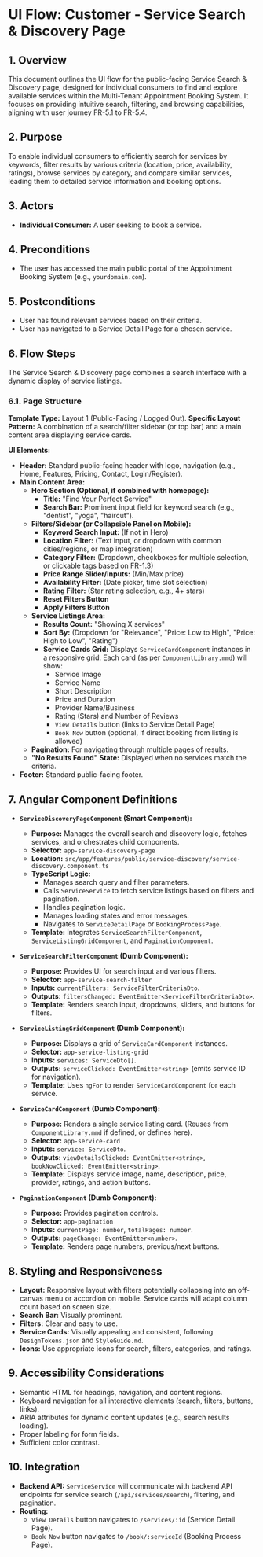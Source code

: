 # UI Flow: Customer - Service Search & Discovery Page

## 1. Overview

This document outlines the UI flow for the public-facing Service Search & Discovery page, designed for individual consumers to find and explore available services within the Multi-Tenant Appointment Booking System. It focuses on providing intuitive search, filtering, and browsing capabilities, aligning with user journey FR-5.1 to FR-5.4.

## 2. Purpose

To enable individual consumers to efficiently search for services by keywords, filter results by various criteria (location, price, availability, ratings), browse services by category, and compare similar services, leading them to detailed service information and booking options.

## 3. Actors

*   **Individual Consumer:** A user seeking to book a service.

## 4. Preconditions

*   The user has accessed the main public portal of the Appointment Booking System (e.g., `yourdomain.com`).

## 5. Postconditions

*   User has found relevant services based on their criteria.
*   User has navigated to a Service Detail Page for a chosen service.

## 6. Flow Steps

The Service Search & Discovery page combines a search interface with a dynamic display of service listings.

### 6.1. Page Structure

**Template Type:** Layout 1 (Public-Facing / Logged Out).
**Specific Layout Pattern:** A combination of a search/filter sidebar (or top bar) and a main content area displaying service cards.

**UI Elements:**
*   **Header:** Standard public-facing header with logo, navigation (e.g., Home, Features, Pricing, Contact, Login/Register).
*   **Main Content Area:**
    *   **Hero Section (Optional, if combined with homepage):**
        *   **Title:** "Find Your Perfect Service"
        *   **Search Bar:** Prominent input field for keyword search (e.g., "dentist", "yoga", "haircut").
    *   **Filters/Sidebar (or Collapsible Panel on Mobile):**
        *   **Keyword Search Input:** (If not in Hero)
        *   **Location Filter:** (Text input, or dropdown with common cities/regions, or map integration)
        *   **Category Filter:** (Dropdown, checkboxes for multiple selection, or clickable tags based on FR-1.3)
        *   **Price Range Slider/Inputs:** (Min/Max price)
        *   **Availability Filter:** (Date picker, time slot selection)
        *   **Rating Filter:** (Star rating selection, e.g., 4+ stars)
        *   **Reset Filters Button**
        *   **Apply Filters Button**
    *   **Service Listings Area:**
        *   **Results Count:** "Showing X services"
        *   **Sort By:** (Dropdown for "Relevance", "Price: Low to High", "Price: High to Low", "Rating")
        *   **Service Cards Grid:** Displays `ServiceCardComponent` instances in a responsive grid. Each card (as per `ComponentLibrary.mmd`) will show:
            *   Service Image
            *   Service Name
            *   Short Description
            *   Price and Duration
            *   Provider Name/Business
            *   Rating (Stars) and Number of Reviews
            *   `View Details` button (links to Service Detail Page)
            *   `Book Now` button (optional, if direct booking from listing is allowed)
    *   **Pagination:** For navigating through multiple pages of results.
    *   **"No Results Found" State:** Displayed when no services match the criteria.
*   **Footer:** Standard public-facing footer.

## 7. Angular Component Definitions

*   **`ServiceDiscoveryPageComponent` (Smart Component):**
    *   **Purpose:** Manages the overall search and discovery logic, fetches services, and orchestrates child components.
    *   **Selector:** `app-service-discovery-page`
    *   **Location:** `src/app/features/public/service-discovery/service-discovery.component.ts`
    *   **TypeScript Logic:**
        *   Manages search query and filter parameters.
        *   Calls `ServiceService` to fetch service listings based on filters and pagination.
        *   Handles pagination logic.
        *   Manages loading states and error messages.
        *   Navigates to `ServiceDetailPage` or `BookingProcessPage`.
    *   **Template:** Integrates `ServiceSearchFilterComponent`, `ServiceListingGridComponent`, and `PaginationComponent`.

*   **`ServiceSearchFilterComponent` (Dumb Component):**
    *   **Purpose:** Provides UI for search input and various filters.
    *   **Selector:** `app-service-search-filter`
    *   **Inputs:** `currentFilters: ServiceFilterCriteriaDto`.
    *   **Outputs:** `filtersChanged: EventEmitter<ServiceFilterCriteriaDto>`.
    *   **Template:** Renders search input, dropdowns, sliders, and buttons for filters.

*   **`ServiceListingGridComponent` (Dumb Component):**
    *   **Purpose:** Displays a grid of `ServiceCardComponent` instances.
    *   **Selector:** `app-service-listing-grid`
    *   **Inputs:** `services: ServiceDto[]`.
    *   **Outputs:** `serviceClicked: EventEmitter<string>` (emits service ID for navigation).
    *   **Template:** Uses `ngFor` to render `ServiceCardComponent` for each service.

*   **`ServiceCardComponent` (Dumb Component):**
    *   **Purpose:** Renders a single service listing card. (Reuses from `ComponentLibrary.mmd` if defined, or defines here).
    *   **Selector:** `app-service-card`
    *   **Inputs:** `service: ServiceDto`.
    *   **Outputs:** `viewDetailsClicked: EventEmitter<string>`, `bookNowClicked: EventEmitter<string>`.
    *   **Template:** Displays service image, name, description, price, provider, ratings, and action buttons.

*   **`PaginationComponent` (Dumb Component):**
    *   **Purpose:** Provides pagination controls.
    *   **Selector:** `app-pagination`
    *   **Inputs:** `currentPage: number`, `totalPages: number`.
    *   **Outputs:** `pageChange: EventEmitter<number>`.
    *   **Template:** Renders page numbers, previous/next buttons.

## 8. Styling and Responsiveness

*   **Layout:** Responsive layout with filters potentially collapsing into an off-canvas menu or accordion on mobile. Service cards will adapt column count based on screen size.
*   **Search Bar:** Visually prominent.
*   **Filters:** Clear and easy to use.
*   **Service Cards:** Visually appealing and consistent, following `DesignTokens.json` and `StyleGuide.md`.
*   **Icons:** Use appropriate icons for search, filters, categories, and ratings.

## 9. Accessibility Considerations

*   Semantic HTML for headings, navigation, and content regions.
*   Keyboard navigation for all interactive elements (search, filters, buttons, links).
*   ARIA attributes for dynamic content updates (e.g., search results loading).
*   Proper labeling for form fields.
*   Sufficient color contrast.

## 10. Integration

*   **Backend API:** `ServiceService` will communicate with backend API endpoints for service search (`/api/services/search`), filtering, and pagination.
*   **Routing:**
    *   `View Details` button navigates to `/services/:id` (Service Detail Page).
    *   `Book Now` button navigates to `/book/:serviceId` (Booking Process Page).